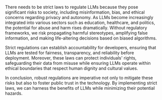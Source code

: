 There needs to be strict laws to regulate LLMs because they pose significant risks to society, including misinformation, bias, and ethical concerns regarding privacy and autonomy. As LLMs become increasingly integrated into various sectors such as education, healthcare, and politics, the potential for abuse and harm rises dramatically. Without regulatory frameworks, we risk propagating harmful stereotypes, amplifying false information, and making life-altering decisions based on biased algorithms. 

Strict regulations can establish accountability for developers, ensuring that LLMs are tested for fairness, transparency, and reliability before deployment. Moreover, these laws can protect individuals' rights, safeguarding their data from misuse while ensuring LLMs operate within ethical boundaries that respect human dignity and cultural values. 

In conclusion, robust regulations are imperative not only to mitigate these risks but also to foster public trust in the technology. By implementing strict laws, we can harness the benefits of LLMs while minimizing their potential hazards.